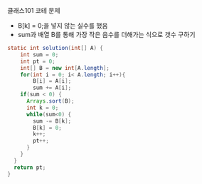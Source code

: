 클래스101 코테 문제

- B[k] = 0;을 넣지 않는 실수를 했음
- sum과 배열 B를 통해 가장 작은 음수를 더해가는 식으로 갯수 구하기

```java
static int solution(int[] A) {
	int sum = 0;
	int pt = 0;
	int[] B = new int[A.length];
	for(int i = 0; i< A.length; i++){
		B[i] = A[i];
		sum += A[i];
    if(sum < 0) {
      Arrays.sort(B);
      int k = 0;
      while(sum<0) {
        sum -= B[k];
        B[k] = 0;
        k++;
        pt++;
      }
    }
  }
  return pt;
}
```

